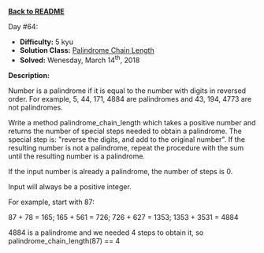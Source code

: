 ﻿<a href=https://github.com/hlais/Kata---a---Day><b>Back to README</b><a>

Day #64: 


* <b>Difficulty:</b> 5 kyu
* <b>Solution Class:</b> [Palindrome Chain Length](Palindrome_Chain_Length.cs)
* <b>Solved:</b> Wenesday, March 14<sup>th</sup>, 2018

<b>Description:</b>

Number is a palindrome if it is equal to the number with digits in reversed order. For example, 5, 44, 171, 4884 are palindromes and 43, 194, 4773 are not palindromes.

Write a method palindrome_chain_length which takes a positive number and returns the number of special steps needed to obtain a palindrome. The special step is: "reverse the digits, and add to the original number". If the resulting number is not a palindrome, repeat the procedure with the sum until the resulting number is a palindrome.

If the input number is already a palindrome, the number of steps is 0.

Input will always be a positive integer.

For example, start with 87:

87 + 78 = 165; 165 + 561 = 726; 726 + 627 = 1353; 1353 + 3531 = 4884

4884 is a palindrome and we needed 4 steps to obtain it, so palindrome_chain_length(87) == 4
